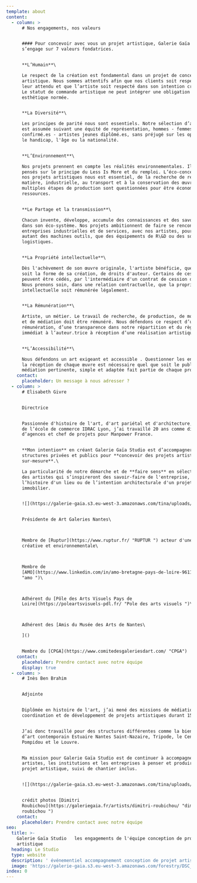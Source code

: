 ```yaml
---
template: about
content:
  - column: >
      # Nos engagements, nos valeurs


      #### Pour concevoir avec vous un projet artistique, Galerie Gaïa Studio
      s’engage sur 7 valeurs fondatrices.


      **L’Humain**\

      Le respect de la création est fondamental dans un projet de conception
      artistique. Nous sommes attentifs afin que nos clients soit respectés dans
      leur attendu et que l’artiste soit respecté dans son intention créatrice.
      Le statut de commande artistique ne peut intégrer une obligation
      esthétique normée.


      **La Diversité**\

      Les principes de parité nous sont essentiels. Notre sélection d’artistes
      est assumée suivant une équité de représentation, hommes - femmes, artiste
      confirmé.es - artistes jeunes diplômé.es, sans préjugé sur les opinions,
      le handicap, l'âge ou la nationalité.


      **L’Environnement**\

      Nos projets prennent en compte les réalités environnementales. Ils sont
      pensés sur le principe du Less Is More et du remploi. L’éco-conception de
      nos projets artistiques nous est essentiel, de la recherche de rebus de
      matière, industrielle, au transport et à la conservation des œuvres. Les
      multiples étapes de production sont questionnées pour être économes en
      ressources.


      **Le Partage et la transmission**\

      Chacun invente, développe, accumule des connaissances et des savoir-faire
      dans son éco-système. Nos projets ambitionnent de faire se rencontrer des
      entreprises industrielles et de services, avec nos artistes, pour partager
      autant des machines outils, que des équipements de R\&D ou des solutions
      logistiques.


      **La Propriété intellectuelle**\

      Dès l'achèvement de son œuvre originale, l'artiste bénéficie, quelle que
      soit la forme de sa création, de droits d'auteur. Certains de ces droits
      peuvent être cédés, par l'intermédiaire d'un contrat de cession de droits.
      Nous prenons soin, dans une relation contractuelle, que la propriété
      intellectuelle soit rémunérée légalement.


      **La Rémunération**\

      Artiste, un métier. Le travail de recherche, de production, de monstration
      et de médiation doit être rémunéré. Nous défendons ce respect d’une juste
      rémunération, d’une transparence dans notre répartition et du règlement
      immédiat à l’auteur.trice à réception d’une réalisation artistique.


      **L’Accessibilité**\

      Nous défendons un art exigeant et accessible . Questionner les enjeux de
      la réception de chaque œuvre est nécessaire quel que soit le public. Une
      médiation pertinente, simple et adaptée fait partie de chaque projet.
    contact:
      placeholder: Un message à nous adresser ?
  - column: >
      # Elisabeth Givre


      Directrice


      Passionnée d'histoire de l'art, d'art pariétal et d'architecture, diplômée
      de l’école de commerce IDRAC Lyon, j’ai travaillé 20 ans comme directrice
      d’agences et chef de projets pour Manpower France.


      **Mon intention** en créant Galerie Gaïa Studio est d’accompagner des
      structures privées et publics pour **concevoir des projets artistiques
      sur-mesure**.\

      La particularité de notre démarche et de **faire sens** en sélectionnant
      des artistes qui s’inspireront des savoir-faire de l'entreprise, de
      l’histoire d'un lieu ou de l’intention architecturale d'un projet
      immobilier.


      ![](https://galerie-gaia.s3.eu-west-3.amazonaws.com/tina/uploads/elisabeth-givre-galerie-gaia-studio-nb.jpg)


      Présidente de Art Galeries Nantes\



      Membre de [Ruptur](https://www.ruptur.fr/ "RUPTUR ") acteur d'une économie
      créative et environnementale\



      Membre de
      [AMO](https://www.linkedin.com/in/amo-bretagne-pays-de-loire-961183164/?originalSubdomain=fr
      "amo ")\



      Adhérent du [Pôle des Arts Visuels Pays de
      Loire](https://poleartsvisuels-pdl.fr/ "Pole des arts visuels ")\



      Adhérent des [Amis du Musée des Arts de Nantes\

      ]()


      Membre du [CPGA](https://www.comitedesgaleriesdart.com/ "CPGA")
    contact:
      placeholder: Prendre contact avec notre équipe
      display: true
  - column: >
      # Inès Ben Brahim


      Adjointe


      Diplômée en histoire de l'art, j’ai mené des missions de médiation, de
      coordination et de développement de projets artistiques durant 15 ans.


      J’ai donc travaillé pour des structures différentes comme la biennale
      d’art contemporain Estuaire Nantes Saint-Nazaire, Tripode, le Centre
      Pompidou et le Louvre.


      Ma mission pour Galerie Gaïa Studio est de continuer à accompagner les
      artistes, les institutions et les entreprises à penser et produire un
      projet artistique, suivi de chantier inclus.


      ![](https://galerie-gaia.s3.eu-west-3.amazonaws.com/tina/uploads/ines-ben-brahim-galerie-gaia-studio-nb.jpg)


      crédit photos [Dimitri
      Roubichou](https://galeriegaia.fr/artists/dimitri-roubichou/ "dimitri
      roubichou ")
    contact:
      placeholder: Prendre contact avec notre équipe
seo:
  title: >-
    Galerie Gaïa Studio   les engagements de l'équipe conception de projet
    artistique
  heading: Le Studio
  type: website
  description: ' événementiel accompagnement conception de projet artistique, 1 immeuble 1 œuvre , oeuvre promotion immobilière, RSE, marque employeur Ruptur'
  image: 'https://galerie-gaia.s3.eu-west-3.amazonaws.com/forestry/DSC_3559-2.jpg'
index: 0
---
```



